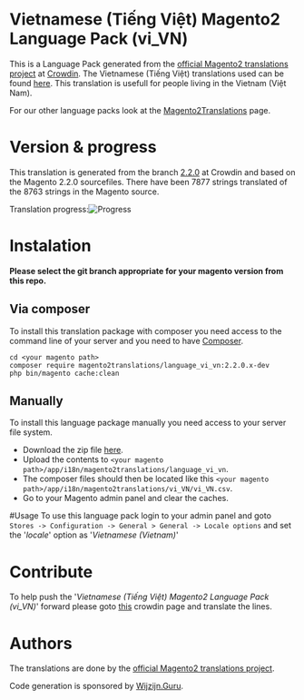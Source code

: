 # Vietnamese (Tiếng Việt) Magento2 Language Pack (vi_VN)
This is a Language Pack generated from the [official Magento2 translations project](https://crowdin.com/project/magento-2) at [Crowdin](https://crowdin.com).
The Vietnamese (Tiếng Việt) translations used can be found [here](https://crowdin.com/project/magento-2/vi).
This translation is usefull for people living in the Vietnam (Việt Nam).

For our other language packs look at the [Magento2Translations](http://magento2translations.github.io/) page.

# Version & progress
This translation is generated from the branch [2.2.0](https://crowdin.com/project/magento-2/vi#/2.2.0) at Crowdin and based on the Magento 2.2.0 sourcefiles.
There have been  7877 strings translated of the 8763 strings in the Magento source.

Translation progress:![Progress](http://progressed.io/bar/90)

# Instalation
**Please select the git branch appropriate for your magento version from this repo.**
## Via composer
To install this translation package with composer you need access to the command line of your server and you need to have [Composer](https://getcomposer.org).
```
cd <your magento path>
composer require magento2translations/language_vi_vn:2.2.0.x-dev
php bin/magento cache:clean
```
## Manually
To install this language package manually you need access to your server file system.
* Download the zip file [here](https://github.com/Magento2Translations/language_vi_vn/archive/2.2.0.zip).
* Upload the contents to `<your magento path>/app/i18n/magento2translations/language_vi_vn`.
* The composer files should then be located like this `<your magento path>/app/i18n/magento2translations/vi_VN/vi_VN.csv`.
* Go to your Magento admin panel and clear the caches.

#Usage
To use this language pack login to your admin panel and goto `Stores -> Configuration -> General > General -> Locale options` and set the '*locale*' option as '*Vietnamese (Vietnam)*'

# Contribute
To help push the '*Vietnamese (Tiếng Việt) Magento2 Language Pack (vi_VN)*' forward please goto [this](https://crowdin.com/project/magento-2/vi) crowdin page and translate the lines.

# Authors
The translations are done by the [official Magento2 translations project](https://crowdin.com/project/magento-2).

Code generation is sponsored by [Wijzijn.Guru](http://www.wijzijn.guru/).